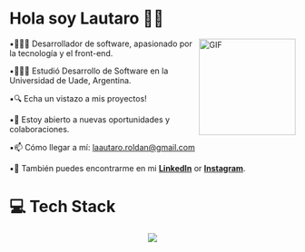 # Hola soy Lautaro 👋🏻

<img align="right" alt="GIF" src="activos/gif1.gif" width="170px"/>

▪︎👩🏻‍💻 Desarrollador de software, apasionado por la tecnología y el front-end.
  
▪︎👩🏻‍🎓 Estudió Desarrollo de Software en la Universidad de Uade, Argentina.
  
▪︎🔍 Echa un vistazo a mis proyectos!
  
▪︎👯 Estoy abierto a nuevas oportunidades y colaboraciones.
  
▪︎📫 Cómo llegar a mí: laautaro.roldan@gmail.com
  
▪︎📲 También puedes encontrarme en mi <a href="https://www.linkedin.com/in/lautaro-roldan-293b40269/">**LinkedIn**</a> or <a href="https://www.instagram.com/lautaropulvi/">**Instagram**</a>.

# 💻 Tech Stack

<p align="center">
  <a href="https://skillicons.dev">
    <img src="https://skillicons.dev/icons?i=html,css,js,py,java,mysql,git,github&theme=light" />
  </a>
</p>


